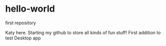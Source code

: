 # hello-world
first repository

Katy here. Starting my github to store all kinds of fun stuff! 
First addition to test Desktop app 
